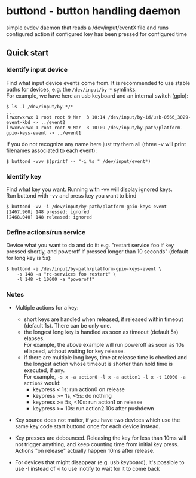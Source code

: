 # buttond - button handling daemon

simple evdev daemon that reads a /dev/input/eventX file and runs configured
action if configured key has been pressed for configured time

## Quick start

### Identify input device

Find what input device events come from. It is recommended to use
stable paths for devices, e.g. the `/dev/input/by-*` symlinks.  
For example, we have here an usb keyboard and an internal switch (gpio):
```
$ ls -l /dev/input/by-*/*
...
lrwxrwxrwx 1 root root 9 Mar  3 10:14 /dev/input/by-id/usb-0566_3029-event-kbd -> ../event2
lrwxrwxrwx 1 root root 9 Mar  3 10:09 /dev/input/by-path/platform-gpio-keys-event -> ../event1
```

If you do not recognize any name here just try them all
(three -v will print filenames associated to each event):
```
$ buttond -vvv $(printf -- "-i %s " /dev/input/event*)
```

### Identify key

Find what key you want. Running with -vv will display ignored keys.  
Run buttond with -vv and press key you want to bind
```
$ buttond -vv -i /dev/input/by-path/platform-gpio-keys-event
[2467.960] 148 pressed: ignored
[2468.040] 148 released: ignored
```

### Define actions/run service

Device what you want to do and do it: e.g. "restart service foo if key
pressed shortly, and poweroff if pressed longer than 10 seconds"
(default for long key is 5s):
```
$ buttond -i /dev/input/by-path/platform-gpio-keys-event \
	-s 148 -a "rc-services foo restart" \
	-l 148 -t 10000 -a "poweroff"
```


### Notes

 - Multiple actions for a key:
   - short keys are handled when released, if released within timeout
(default 1s). There can be only one.
   - the longest long key is handled as soon as timeout (default 5s)
elapses.  
For example, the above example will run poweroff as soon as
10s ellapsed, without waiting for key release.
   - if there are multiple long keys, time at release time is checked
and the longest action whose timeout is shorter than hold time is
executed, if any.  
For example, `-s x -a action0 -l x -a action1 -l x -t 10000 -a action2`
would:
      - keypress < 1s: run action0 on release
      - keypress >= 1s, <5s: do nothing
      - keypress >= 5s, <10s: run action1 on release
      - keypress >= 10s: run action2 10s after pushdown


 - Key source does not matter, if you have two devices which use the
same key code start buttond once for each device instead.

 - Key presses are debounced. Releasing the key for less than 10ms will
not trigger anything, and keep counting time from initial key press.  
Actions "on release" actually happen 10ms after release.

 - For devices that might disappear (e.g. usb keyboard), it's possible
to use -I instead of -i to use inotify to wait for it to come back
